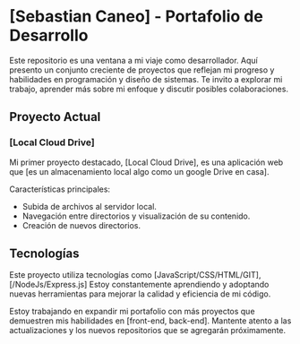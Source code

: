 

# [Sebastian Caneo] - Portafolio de Desarrollo

Este repositorio es una ventana a mi viaje como desarrollador. Aquí presento un conjunto creciente de proyectos que reflejan mi progreso y habilidades en programación y diseño de sistemas. Te invito a explorar mi trabajo, aprender más sobre mi enfoque y discutir posibles colaboraciones.

## Proyecto Actual

### [Local Cloud Drive]

Mi primer proyecto destacado, [Local Cloud Drive], es una aplicación web que [es un almacenamiento local algo como un google Drive en casa]. 

Características principales:
- Subida de archivos al servidor local.
- Navegación entre directorios y visualización de su contenido.
- Creación de nuevos directorios.


## Tecnologías

Este proyecto utiliza tecnologías como [JavaScript/CSS/HTML/GIT], [/NodeJs/Express.js] Estoy constantemente aprendiendo y adoptando nuevas herramientas para mejorar la calidad y eficiencia de mi código.

Estoy trabajando en expandir mi portafolio con más proyectos que demuestren mis habilidades en [front-end, back-end]. Mantente atento a las actualizaciones y los nuevos repositorios que se agregarán próximamente.


